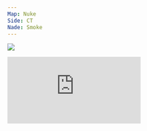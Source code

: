 ```yaml
---
Map: Nuke
Side: CT
Nade: Smoke
---
```

![](https://youtu.be/bnbZ_R-QaV8?si=skj2e5sSXp6kX0I8)

<iframe class="grenLineUp" src="https://www.youtube.com/embed/skj2e5sSXp6kX0I8" title="" frameBorder="0"   allow="accelerometer; autoplay; clipboard-write; encrypted-media; gyroscope; picture-in-picture; web-share"  allowFullScreen></iframe>